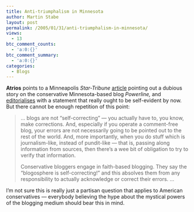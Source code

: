 ```yaml
---
title: Anti-triumphalism in Minnesota
author: Martin Stabe
layout: post
permalink: /2005/01/31/anti-triumphalism-in-minnesota/
views:
  - 13
btc_comment_counts:
  - 'a:0:{}'
btc_comment_summary:
  - 'a:0:{}'
categories:
  - Blogs
---
```

**Atrios** points to a Minneapolis *Star-Tribune* [article][1] pointing out a dubious story on the conservative Minnesota-based blog *Powerline,* and [editorialises][2] with a statement that really ought to be self-evident by now. But there cannot be enough repetition of this point:

> &#8230; blogs are not &ldquo;self-correcting&rdquo; &mdash; you actually have to, you know, make corrections. And, especially if you operate a comment-free blog, your errors are not necessarily going to be pointed out to the rest of the world. And, more importantly, when you do stuff which is journalism-like, instead of pundit-like &mdash; that is, passing along information from sources, then there&rsquo;s a wee bit of obligation to try to verify that information.
> 
> Conservative bloggers engage in faith-based blogging. They say the &ldquo;blogosphere is self-correcting!&rdquo; and this absolves them from any responsibility to actually acknowledge or correct their errors. &#8230; 

I&#8217;m not sure this is really just a partisan question that applies to American conservatives &mdash; everybody believing the hype about the mystical powers of the blogging medium should bear this in mind.

 [1]: http://www.startribune.com/stories/1519/5211233.html
 [2]: http://atrios.blogspot.com/2005_01_30_atrios_archive.html#110718621250099087 "Eschaton"